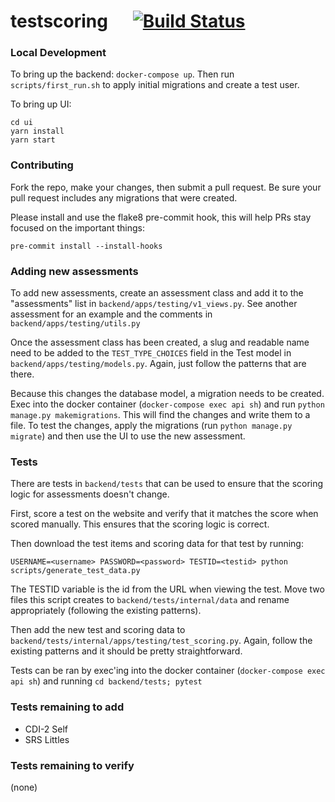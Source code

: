 # testscoring &nbsp;&nbsp;&nbsp;&nbsp; [![Build Status](https://travis-ci.org/mkokotovich/testscoring.svg?branch=master)](https://travis-ci.org/mkokotovich/testscoring)

### Local Development
To bring up the backend: `docker-compose up`. Then run `scripts/first_run.sh` to apply initial migrations and create a test user.

To bring up UI: 

```
cd ui
yarn install
yarn start
```

### Contributing
Fork the repo, make your changes, then submit a pull request. Be sure your pull request includes any migrations that were created.

Please install and use the flake8 pre-commit hook, this will help PRs stay focused on the important things:

```
pre-commit install --install-hooks
```

### Adding new assessments
To add new assessments, create an assessment class and add it to the "assessments" list in `backend/apps/testing/v1_views.py`. See another assessment for an example and the comments in `backend/apps/testing/utils.py`

Once the assessment class has been created, a slug and readable name need to be added to the `TEST_TYPE_CHOICES` field in the Test model in `backend/apps/testing/models.py`. Again, just follow the patterns that are there.

Because this changes the database model, a migration needs to be created. Exec into the docker container (`docker-compose exec api sh`) and run `python manage.py makemigrations`. This will find the changes and write them to a file. To test the changes, apply the migrations (run `python manage.py migrate`) and then use the UI to use the new assessment. 

### Tests
There are tests in `backend/tests` that can be used to ensure that the scoring logic for assessments doesn't change. 

First, score a test on the website and verify that it matches the score when scored manually. This ensures that the scoring logic is correct. 

Then download the test items and scoring data for that test by running:  

```
USERNAME=<username> PASSWORD=<password> TESTID=<testid> python scripts/generate_test_data.py
```

The TESTID variable is the id from the URL when viewing the test. Move two files this script creates to `backend/tests/internal/data` and rename appropriately (following the existing patterns).

Then add the new test and scoring data to `backend/tests/internal/apps/testing/test_scoring.py`. Again, follow the existing patterns and it should be pretty straightforward. 

Tests can be ran by exec'ing into the docker container (`docker-compose exec api sh`) and running `cd backend/tests; pytest`

### Tests remaining to add
- CDI-2 Self
- SRS Littles

### Tests remaining to verify
(none)
